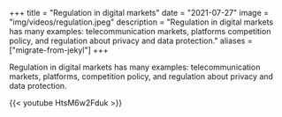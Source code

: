 +++
title = "Regulation in digital markets"
date = "2021-07-27"
image = "img/videos/regulation.jpeg"
description = "Regulation in digital markets has many examples: telecommunication markets, platforms competition policy, and regulation about privacy and data protection."
aliases = ["migrate-from-jekyl"]
+++

Regulation in digital markets has many examples: telecommunication markets, platforms,
competition policy, and regulation about privacy and data protection.

<!--more-->

{{< youtube HtsM6w2Fduk >}}




